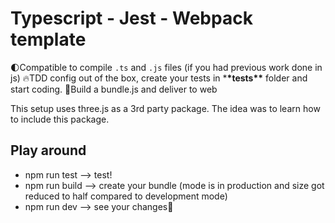 # Typescript - Jest - Webpack template

🌓Compatible to compile `.ts` and `.js` files (if you had previous work done in js)
🔥TDD config out of the box, create your tests in \***\*tests\*\*** folder and start coding.
🌟Build a bundle.js and deliver to web

This setup uses three.js as a 3rd party package. The idea was to learn how to include this package.

## Play around

- npm run test --> test!
- npm run build --> create your bundle (mode is in production and size got reduced to half compared to development mode)
- npm run dev --> see your changes👀
